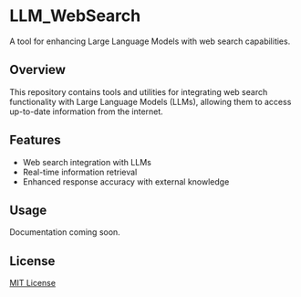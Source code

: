  # LLM_WebSearch

A tool for enhancing Large Language Models with web search capabilities.

## Overview

This repository contains tools and utilities for integrating web search functionality with Large Language Models (LLMs), allowing them to access up-to-date information from the internet.

## Features

- Web search integration with LLMs
- Real-time information retrieval
- Enhanced response accuracy with external knowledge

## Usage

Documentation coming soon.

## License

[MIT License](LICENSE)